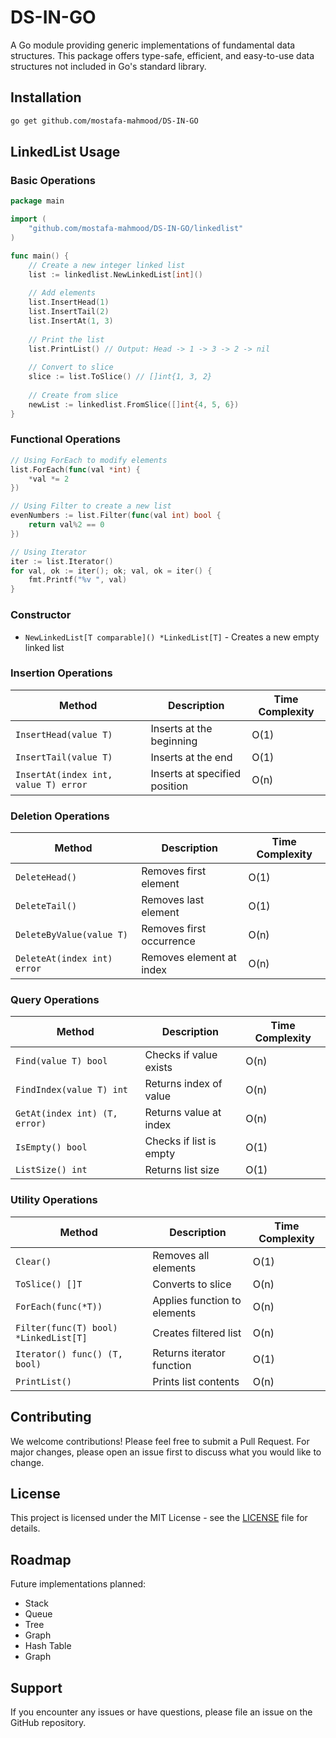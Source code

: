 # DS-IN-GO

A Go module providing generic implementations of fundamental data structures. This package offers type-safe, efficient, and easy-to-use data structures not included in Go's standard library.

## Installation

```bash
go get github.com/mostafa-mahmood/DS-IN-GO
```

## LinkedList Usage

### Basic Operations

```go
package main

import (
    "github.com/mostafa-mahmood/DS-IN-GO/linkedlist"
)

func main() {
    // Create a new integer linked list
    list := linkedlist.NewLinkedList[int]()
    
    // Add elements
    list.InsertHead(1)
    list.InsertTail(2)
    list.InsertAt(1, 3)
    
    // Print the list
    list.PrintList() // Output: Head -> 1 -> 3 -> 2 -> nil
    
    // Convert to slice
    slice := list.ToSlice() // []int{1, 3, 2}
    
    // Create from slice
    newList := linkedlist.FromSlice([]int{4, 5, 6})
}
```

### Functional Operations

```go
// Using ForEach to modify elements
list.ForEach(func(val *int) {
    *val *= 2
})

// Using Filter to create a new list
evenNumbers := list.Filter(func(val int) bool {
    return val%2 == 0
})

// Using Iterator
iter := list.Iterator()
for val, ok := iter(); ok; val, ok = iter() {
    fmt.Printf("%v ", val)
}
```

### Constructor
- `NewLinkedList[T comparable]() *LinkedList[T]` - Creates a new empty linked list

### Insertion Operations
| Method | Description | Time Complexity |
|--------|-------------|-----------------|
| `InsertHead(value T)` | Inserts at the beginning | O(1) |
| `InsertTail(value T)` | Inserts at the end | O(1) |
| `InsertAt(index int, value T) error` | Inserts at specified position | O(n) |

### Deletion Operations
| Method | Description | Time Complexity |
|--------|-------------|-----------------|
| `DeleteHead()` | Removes first element | O(1) |
| `DeleteTail()` | Removes last element | O(1) |
| `DeleteByValue(value T)` | Removes first occurrence | O(n) |
| `DeleteAt(index int) error` | Removes element at index | O(n) |

### Query Operations
| Method | Description | Time Complexity |
|--------|-------------|-----------------|
| `Find(value T) bool` | Checks if value exists | O(n) |
| `FindIndex(value T) int` | Returns index of value | O(n) |
| `GetAt(index int) (T, error)` | Returns value at index | O(n) |
| `IsEmpty() bool` | Checks if list is empty | O(1) |
| `ListSize() int` | Returns list size | O(1) |

### Utility Operations
| Method | Description | Time Complexity |
|--------|-------------|-----------------|
| `Clear()` | Removes all elements | O(1) |
| `ToSlice() []T` | Converts to slice | O(n) |
| `ForEach(func(*T))` | Applies function to elements | O(n) |
| `Filter(func(T) bool) *LinkedList[T]` | Creates filtered list | O(n) |
| `Iterator() func() (T, bool)` | Returns iterator function | O(1) |
| `PrintList()` | Prints list contents | O(n) |

## Contributing

We welcome contributions! Please feel free to submit a Pull Request. For major changes, please open an issue first to discuss what you would like to change.

## License

This project is licensed under the MIT License - see the [LICENSE](LICENSE) file for details.

## Roadmap

Future implementations planned:
- Stack
- Queue
- Tree
- Graph
- Hash Table
- Graph

## Support

If you encounter any issues or have questions, please file an issue on the GitHub repository.
